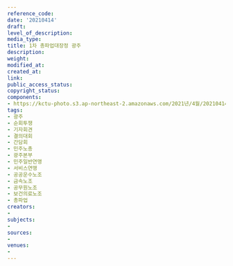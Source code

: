 ```yaml
---
reference_code: 
date: '20210414'
draft: 
level_of_description: 
media_type: 
title: 1차 총파업대장정 광주
description: 
weight: 
modified_at: 
created_at: 
link: 
public_access_status: 
copyright_status: 
components:
- https://kctu-photo.s3.ap-northeast-2.amazonaws.com/2021년/4월/20210414-1차+총파업대장정+광주_광주_순회투쟁_기자회견_결의대회_간담회_민주노총_광주본부_민주일반연맹_서비스연맹_공공운수노조_금속노조_공무원노조_보건의료노조_총파업/_1DX0815.jpg
tags:
- 광주
- 순회투쟁
- 기자회견
- 결의대회
- 간담회
- 민주노총
- 광주본부
- 민주일반연맹
- 서비스연맹
- 공공운수노조
- 금속노조
- 공무원노조
- 보건의료노조
- 총파업
creators:
- 
subjects:
- 
sources:
- 
venues:
- 
---
```

